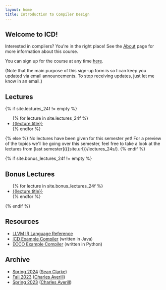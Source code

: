 ```yaml
---
layout: home
title: Introduction to Compiler Design
---
```


## Welcome to ICD!

Interested in compilers? You're in the right place! See the [About]({{site.url}}/about/)
page for more information about this course.

You can sign up for the course at any time [here]({{site.url}}/signup/).

(Note that the main purpose of this sign-up form is so I can keep you updated via email
announcements. To stop receiving updates, just let me know in an email.)

## Lectures

{% if site.lectures_24f != empty %}
  <ul>
    {% for lecture in site.lectures_24f %}
      <li>
        <a href="{{site.url}}{{lecture.url}}">{{lecture.title}}</a>
      </li>
    {% endfor %}
  </ul>
{% else %}
  No lectures have been given for this semester yet!
  For a preview of the topics we'll be going over this semester, feel free to
  take a look at the lectures from [last semester]({{site.url}}/lectures_24s/).
{% endif %}

{% if site.bonus_lectures_24f != empty %}
  <h2>Bonus Lectures</h2>

  <ul>
    {% for lecture in site.bonus_lectures_24f %}
      <li>
        <a href="{{site.url}}{{lecture.url}}">{{lecture.title}}</a>
      </li>
    {% endfor %}
  </ul>
{% endif %}

## Resources

- [LLVM IR Language Reference](https://llvm.org/docs/LangRef.html)
- [ICD Example Compiler](https://github.com/xarkenz/icd-example) (written in Java)
- [ECCO Example Compiler](https://github.com/CharlesAverill/ECCO) (written in Python)

## Archive

- [Spring 2024]({{site.url}}/lectures_24s/)
  ([Sean Clarke])
- [Fall 2023](https://charlesaverill.github.io/teaching/ICD)
  ([Charles Averill])
- [Spring 2023](https://charlesaverill.github.io/teaching/PCD)
  ([Charles Averill])

[Charles Averill]: https://charlesaverill.github.io/
[Sean Clarke]: https://github.com/xarkenz/
